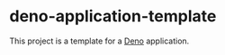 # deno-application-template

This project is a template for a [Deno](https://deno.com/) application.
